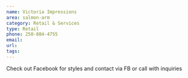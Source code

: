 ```yaml
---
name: Victoria Impressions
area: salmon-arm
category: Retail & Services
type: Retail
phone: 250-804-4755
email: 
url: 
tags:
---
```


Check out Facebook for styles and contact via FB or call with inquiries